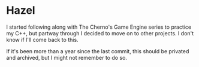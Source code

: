 # Hazel
I started following along with The Cherno's Game Engine series to practice my C++, but partway through I decided to move on to other projects. I don't know if I'll come back to this.

If it's been more than a year since the last commit, this should be privated and archived, but I might not remember to do so.
